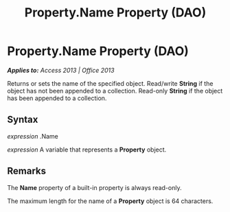 ﻿---
title: Property.Name Property (DAO)
TOCTitle: Name Property
ms:assetid: 0dae15e0-5d2e-3bb4-8a44-98db4a8ce516
ms:mtpsurl: https://msdn.microsoft.com/en-us/library/Ff845211(v=office.15)
ms:contentKeyID: 48543225
ms.date: 09/18/2015
mtps_version: v=office.15
---

# Property.Name Property (DAO)


_**Applies to:** Access 2013 | Office 2013_

Returns or sets the name of the specified object. Read/write **String** if the object has not been appended to a collection. Read-only **String** if the object has been appended to a collection.

## Syntax

*expression* .Name

*expression* A variable that represents a **Property** object.

## Remarks

The **Name** property of a built-in property is always read-only.

The maximum length for the name of a **Property** object is 64 characters.

